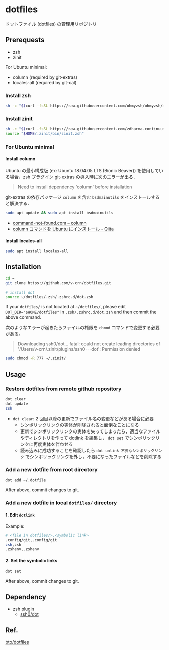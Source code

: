 # dotfiles

ドットファイル (dotfiles) の管理用リポジトリ

## Prerequests

- zsh
- zinit

For Ubuntu minimal:

- column (required by git-extras)
- locales-all (required by git-cal)

### Install zsh

```sh
sh -c "$(curl -fsSL https://raw.githubusercontent.com/ohmyzsh/ohmyzsh/master/tools/install.sh)"
```

### Install zinit

```sh
sh -c "$(curl -fsSL https://raw.githubusercontent.com/zdharma-continuum/zinit/master/doc/install.sh)"
source "$HOME/.zinit/bin/zinit.zsh"
```

### For Ubuntu minimal

#### Install column

Ubuntu の最小構成版 (ex: Ubuntu 18.04.05 LTS (Bionic Beaver)) を使用している場合，zsh プラグイン git-extras の導入時に次のエラーが出る．

> Need to install dependency 'column' before installation

git-extras の依存パッケージ `column` を含む `bsdmainutils` をインストールすると解決する．

```sh
sudo apt update && sudo apt install bsdmainutils
```

- [command-not-found.com – column](https://command-not-found.com/column)
- [column コマンドを Ubuntu にインストール - Qiita](https://qiita.com/suzuki-navi/items/d9228fc776a571ef16c9)

#### Install locales-all

```sh
sudo apt install locales-all
```

## Installation

```sh
cd ~
git clone https://github.com/v-crn/dotfiles.git

# install dot
source ~/dotfiles/.zsh/.zshrc.d/dot.zsh
```

If your `dotfiles/` is not located at `~/dotfiles/`, please edit `DOT_DIR="$HOME/dotfiles"` in `.zsh/.zshrc.d/dot.zsh` and then commit the above command.

次のようなエラーが起きたらファイルの権限を `chmod` コマンドで変更する必要がある。

> Downloading ssh0/dot…
> fatal: could not create leading directories of '/Users/v-crn/.zinit/plugins/ssh0---dot': Permission denied

```sh
sudo chmod -R 777 ~/.zinit/
```

## Usage

### Restore dotfiles from remote github repository

```sh
dot clear
dot update
zsh
```

- `dot clear`: 2 回目以降の更新でファイル名の変更などがある場合に必要
  - シンボリックリンクの実体が削除されると面倒なことになる
  - 更新でシンボリックリンクの実体を失ってしまったら，適当なファイルやディレクトリを作って dotlink を編集し， `dot set` でシンボリックリンクに再度実体を伴わせる
  - 読み込みに成功することを確認したら `dot unlink 不要なシンボリックリンク` でシンボリックリンクを外し，不要になったファイルなどを削除する

### Add a new dotfile from root directory

```sh
dot add ~/.dotfile
```

After above, commit changes to git.

### Add a new dotfile in local `dotfiles/` directory

#### 1. Edit `dotlink`

Example:

```sh
# <file in dotfiles/>,<symbolic link>
.config/git,.config/git
zsh,zsh
.zshenv,.zshenv
```

#### 2. Set the symbolic links

```sh
dot set
```

After above, commit changes to git.

## Dependency

- zsh plugin
  - [ssh0/dot](https://github.com/ssh0/dot)

## Ref.

[bto/dotfiles](https://github.com/bto/dotfiles)
